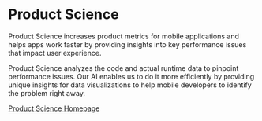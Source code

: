 # Product Science

Product Science increases product metrics for mobile applications and helps apps work faster by providing insights into key performance issues that impact user experience.

Product Science analyzes the code and actual runtime data to pinpoint performance issues. Our AI enables us to do it more efficiently by providing unique insights for data visualizations to help mobile developers to identify the problem right away.

[Product Science Homepage](https://www.productscience.ai/)